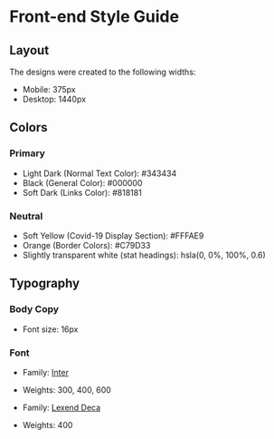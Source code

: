 # Front-end Style Guide

## Layout

The designs were created to the following widths:

- Mobile: 375px
- Desktop: 1440px

## Colors

### Primary

- Light Dark (Normal Text Color): #343434
- Black (General Color): #000000
- Soft Dark (Links Color): #818181


### Neutral

- Soft Yellow (Covid-19 Display Section): #FFFAE9
- Orange (Border Colors): #C79D33
- Slightly transparent white (stat headings): hsla(0, 0%, 100%, 0.6)

## Typography

### Body Copy

- Font size: 16px

### Font

- Family: [Inter](https://fonts.google.com/specimen/Inter)
- Weights: 300, 400, 600

- Family: [Lexend Deca](https://fonts.google.com/specimen/Lexend+Deca)
- Weights: 400
